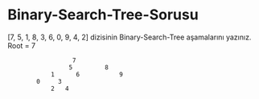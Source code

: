 # Binary-Search-Tree-Sorusu

[7, 5, 1, 8, 3, 6, 0, 9, 4, 2] dizisinin Binary-Search-Tree aşamalarını yazınız.
Root = 7
                      
                      7
                     5         8
                1      6           9
            0     3
                2   4
